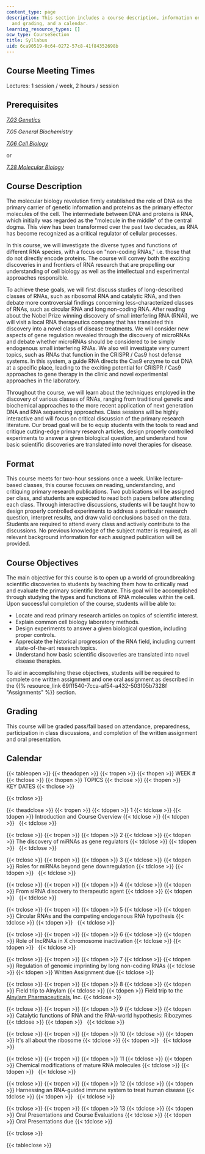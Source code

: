 ```yaml
---
content_type: page
description: This section includes a course description, information on course format
  and grading, and a calendar.
learning_resource_types: []
ocw_type: CourseSection
title: Syllabus
uid: 6ca90519-0c64-0272-57c8-41f84352698b
---
```


Course Meeting Times
--------------------

Lectures: 1 session / week, 2 hours / session

Prerequisites
-------------

[_7.03 Genetics_](/courses/7-03-genetics-fall-2004)

_7.05 General Biochemistry_

[_7.06 Cell Biology_](/courses/7-06-cell-biology-spring-2007)

or

[_7.28 Molecular Biology_](/courses/7-28-molecular-biology-spring-2005)

Course Description
------------------

The molecular biology revolution firmly established the role of DNA as the primary carrier of genetic information and proteins as the primary effector molecules of the cell. The intermediate between DNA and proteins is RNA, which initially was regarded as the "molecule in the middle" of the central dogma. This view has been transformed over the past two decades, as RNA has become recognized as a critical regulator of cellular processes.

In this course, we will investigate the diverse types and functions of different RNA species, with a focus on "non-coding RNAs," i.e. those that do not directly encode proteins. The course will convey both the exciting discoveries in and frontiers of RNA research that are propelling our understanding of cell biology as well as the intellectual and experimental approaches responsible.

To achieve these goals, we will first discuss studies of long-described classes of RNAs, such as ribosomal RNA and catalytic RNA, and then debate more controversial findings concerning less-characterized classes of RNAs, such as circular RNA and long non-coding RNA. After reading about the Nobel Prize winning discovery of small interfering RNA (RNAi), we will visit a local RNA therapeutics company that has translated this discovery into a novel class of disease treatments. We will consider new aspects of gene regulation revealed through the discovery of microRNAs and debate whether microRNAs should be considered to be simply endogenous small interfering RNAs. We also will investigate very current topics, such as RNAs that function in the CRISPR / Cas9 host defense systems. In this system, a guide RNA directs the Cas9 enzyme to cut DNA at a specific place, leading to the exciting potential for CRISPR / Cas9 approaches to gene therapy in the clinic and novel experimental approaches in the laboratory.

Throughout the course, we will learn about the techniques employed in the discovery of various classes of RNAs, ranging from traditional genetic and biochemical approaches to the more recent application of next generation DNA and RNA sequencing approaches. Class sessions will be highly interactive and will focus on critical discussion of the primary research literature. Our broad goal will be to equip students with the tools to read and critique cutting-edge primary research articles, design properly controlled experiments to answer a given biological question, and understand how basic scientific discoveries are translated into novel therapies for disease.

Format
------

This course meets for two-hour sessions once a week. Unlike lecture-based classes, this course focuses on reading, understanding, and critiquing primary research publications. Two publications will be assigned per class, and students are expected to read both papers before attending each class. Through interactive discussions, students will be taught how to design properly controlled experiments to address a particular research question, interpret results, and draw valid conclusions based on the data. Students are required to attend every class and actively contribute to the discussions. No previous knowledge of the subject matter is required, as all relevant background information for each assigned publication will be provided.

Course Objectives
-----------------

The main objective for this course is to open up a world of groundbreaking scientific discoveries to students by teaching them how to critically read and evaluate the primary scientific literature. This goal will be accomplished through studying the types and functions of RNA molecules within the cell. Upon successful completion of the course, students will be able to:

*   Locate and read primary research articles on topics of scientific interest.
*   Explain common cell biology laboratory methods.
*   Design experiments to answer a given biological question, including proper controls.
*   Appreciate the historical progression of the RNA field, including current state-of-the-art research topics.
*   Understand how basic scientific discoveries are translated into novel disease therapies.

To aid in accomplishing these objectives, students will be required to complete one written assignment and one oral assignment as described in the {{% resource_link 69fff540-7cca-af54-a432-503f05b7328f "Assignments" %}} section.

Grading
-------

This course will be graded pass/fail based on attendance, preparedness, participation in class discussions, and completion of the written assignment and oral presentation.

Calendar
--------

{{< tableopen >}}
{{< theadopen >}}
{{< tropen >}}
{{< thopen >}}
WEEK #
{{< thclose >}}
{{< thopen >}}
TOPICS
{{< thclose >}}
{{< thopen >}}
KEY DATES
{{< thclose >}}

{{< trclose >}}

{{< theadclose >}}
{{< tropen >}}
{{< tdopen >}}
1
{{< tdclose >}}
{{< tdopen >}}
Introduction and Course Overview
{{< tdclose >}}
{{< tdopen >}}
 
{{< tdclose >}}

{{< trclose >}}
{{< tropen >}}
{{< tdopen >}}
2
{{< tdclose >}}
{{< tdopen >}}
The discovery of miRNAs as gene regulators
{{< tdclose >}}
{{< tdopen >}}
 
{{< tdclose >}}

{{< trclose >}}
{{< tropen >}}
{{< tdopen >}}
3
{{< tdclose >}}
{{< tdopen >}}
Roles for miRNAs beyond gene downregulation
{{< tdclose >}}
{{< tdopen >}}
 
{{< tdclose >}}

{{< trclose >}}
{{< tropen >}}
{{< tdopen >}}
4
{{< tdclose >}}
{{< tdopen >}}
From siRNA discovery to therapeutic agent
{{< tdclose >}}
{{< tdopen >}}
 
{{< tdclose >}}

{{< trclose >}}
{{< tropen >}}
{{< tdopen >}}
5
{{< tdclose >}}
{{< tdopen >}}
Circular RNAs and the competing endogenous RNA hypothesis
{{< tdclose >}}
{{< tdopen >}}
 
{{< tdclose >}}

{{< trclose >}}
{{< tropen >}}
{{< tdopen >}}
6
{{< tdclose >}}
{{< tdopen >}}
Role of lncRNAs in X chromosome inactivation
{{< tdclose >}}
{{< tdopen >}}
 
{{< tdclose >}}

{{< trclose >}}
{{< tropen >}}
{{< tdopen >}}
7
{{< tdclose >}}
{{< tdopen >}}
Regulation of genomic imprinting by long non-coding RNAs
{{< tdclose >}}
{{< tdopen >}}
Written Assignment due
{{< tdclose >}}

{{< trclose >}}
{{< tropen >}}
{{< tdopen >}}
8
{{< tdclose >}}
{{< tdopen >}}
Field trip to Alnylam
{{< tdclose >}}
{{< tdopen >}}
Field trip to the [Alnylam Pharmaceuticals](http://www.alnylam.com/), Inc.
{{< tdclose >}}

{{< trclose >}}
{{< tropen >}}
{{< tdopen >}}
9
{{< tdclose >}}
{{< tdopen >}}
Catalytic functions of RNA and the RNA-world hypothesis: Ribozymes
{{< tdclose >}}
{{< tdopen >}}
 
{{< tdclose >}}

{{< trclose >}}
{{< tropen >}}
{{< tdopen >}}
10
{{< tdclose >}}
{{< tdopen >}}
It's all about the ribosome
{{< tdclose >}}
{{< tdopen >}}
 
{{< tdclose >}}

{{< trclose >}}
{{< tropen >}}
{{< tdopen >}}
11
{{< tdclose >}}
{{< tdopen >}}
Chemical modifications of mature RNA molecules
{{< tdclose >}}
{{< tdopen >}}
 
{{< tdclose >}}

{{< trclose >}}
{{< tropen >}}
{{< tdopen >}}
12
{{< tdclose >}}
{{< tdopen >}}
Harnessing an RNA-guided immune system to treat human disease
{{< tdclose >}}
{{< tdopen >}}
 
{{< tdclose >}}

{{< trclose >}}
{{< tropen >}}
{{< tdopen >}}
13
{{< tdclose >}}
{{< tdopen >}}
Oral Presentations and Course Evaluations
{{< tdclose >}}
{{< tdopen >}}
Oral Presentations due
{{< tdclose >}}

{{< trclose >}}

{{< tableclose >}}